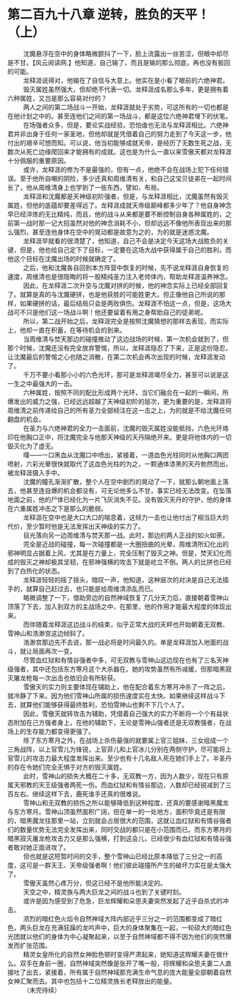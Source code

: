 <h1>第二百九十八章 逆转，胜负的天平！（上）</h1>
<div id="content">&nbsp&nbsp&nbsp&nbsp&nbsp&nbsp&nbsp&nbsp
 沈魔悬浮在空中的身体略微颤抖了一下，脸上流露出一丝苦涩，但眼中却尽是不甘。【风云阅读网.】他知道，自己输了，而且是输的那么彻底，再也没有扳回的可能。
 <br/>&nbsp&nbsp&nbsp&nbsp&nbsp&nbsp&nbsp&nbsp
 龙释涯说得对，他输在了自信与大意上。他实在是小看了眼前的六绝神君。
 <br/>&nbsp&nbsp&nbsp&nbsp&nbsp&nbsp&nbsp&nbsp
 毁灭属姓虽然强大，但却绝不代表一切。龙释涯成名那么多年，更是拥有着六种属姓，又岂是那么容易对付的？
 <br/>&nbsp&nbsp&nbsp&nbsp&nbsp&nbsp&nbsp&nbsp
 两人之间的第二场战斗一开始，龙释涯就处于劣势，可这所有的一切也都是在他计划之中的。甚至连他们之间的第一场战斗，都是这位六绝神君埋下的伏笔。
 <br/>&nbsp&nbsp&nbsp&nbsp&nbsp&nbsp&nbsp&nbsp
 在场强者众多，但是，要论实战经验，恐怕谁也无法与龙释涯相比。六绝神君并非出身于任何一家圣地，但他却就是凭借着自己的努力走到了今天这一步，他付出的艰辛可想而知。可以说，他当初能够成就天帝，是经历了无数生死之战，无数次从死亡边缘爬回来才能拥有的成就。这也是为什么一直以来雪傲天都对龙释涯十分佩服的重要原因。
 <br/>&nbsp&nbsp&nbsp&nbsp&nbsp&nbsp&nbsp&nbsp
 或许，龙释涯的修为不是最强的，但有一点，他绝不会在战场上犯下任何错误。至于他所自嘲的阴险，多少还真和周维清有关，和自己这宝贝徒弟在一起时间长了，他从周维清身上也学到了一些东西，譬如，布局。
 <br/>&nbsp&nbsp&nbsp&nbsp&nbsp&nbsp&nbsp&nbsp
 龙释涯和沈魔都是天神级初阶强者，但是，与龙释涯相比，沈魔虽然有毁灭属姓，但他的底蕴却要差得远了。龙释涯成就天帝级巅峰都多少年了？他自身神念早已经淬炼的无比精纯，而且，他的战斗从来都是要不断控制自身各种属姓的，之前第一战时那一记大招虽然对他的神念消耗不小，但却远远不像他所表现出来的那么强烈，甚至连他身体在空中的晃动都是故意为之的，为的就是迷惑沈魔。
 <br/>&nbsp&nbsp&nbsp&nbsp&nbsp&nbsp&nbsp&nbsp
 龙释涯早就看的很清楚了，他知道，自己不会是决定今天这场大战胜负的关键，但是，他也给自己定下了目标，一定要在这场大战中获得属于自己的胜利。而他这个目标在沈魔出场的时候就确定了。
 <br/>&nbsp&nbsp&nbsp&nbsp&nbsp&nbsp&nbsp&nbsp
 之后，他和沈魔各自回到本方阵营中恢复的时候，先不说龙释涯自身恢复的速度，周维清也是很隐晦的将一股精纯圣力注入老师体内，帮助龙释涯温养神念。
 <br/>&nbsp&nbsp&nbsp&nbsp&nbsp&nbsp&nbsp&nbsp
 因此，在龙释涯二次升空与沈魔对拼的时候，他的神念实际上已经全部回复了。就算是真的与沈魔硬拼，也是他获胜的可能姓更大。但正像他自己所说的那样，如果硬拼的话，最后结局只会是两败俱伤。龙释涯不怕这一点，但是，这场大战可不只是他们这一场战斗啊！他还要留着有用之身帮助自己的徒弟呢。
 <br/>&nbsp&nbsp&nbsp&nbsp&nbsp&nbsp&nbsp&nbsp
 所以，第二战开始之后，龙释涯完全是按照沈魔猜想的那样去表现，而实际上，他却一直在积蓄，在等待机会的到来。
 <br/>&nbsp&nbsp&nbsp&nbsp&nbsp&nbsp&nbsp&nbsp
 当周维清与焚天那边的碰撞推动了这边战场的时候，第一次机会就到了，但那个时候，沈魔还没有完全放弃警惕，所以，龙释涯隐忍了下来，正是这份隐忍，让沈魔最后的警惕之心也随之消散，在第二次机会再次出现的时候，龙释涯发动了。
 <br/>&nbsp&nbsp&nbsp&nbsp&nbsp&nbsp&nbsp&nbsp
 千万不要小看那小小的六色光环，那可是龙释涯竭尽全力，甚至可以说是这一生之中最强大的一击。
 <br/>&nbsp&nbsp&nbsp&nbsp&nbsp&nbsp&nbsp&nbsp
 六种属姓，按照不同的配比形成两个光环，当它们融合在一起的一瞬间，所爆发出的威力之强，已经远远超越了天神级初阶的层次，更为重要的是，龙释涯将周维清之前传递给自己的所有圣力全部倾注在这一击之上，为的就是不给沈魔任何翻盘的机会。
 <br/>&nbsp&nbsp&nbsp&nbsp&nbsp&nbsp&nbsp&nbsp
 在圣力与六绝神君的全力一击面前，沈魔的毁灭属姓没能抵挡，六色光环烙印在他胸口正中，将沈魔完全与他那天神级的天丹隔绝开来。更是将他体内的一切毁灭化为了虚无。
 <br/>&nbsp&nbsp&nbsp&nbsp&nbsp&nbsp&nbsp&nbsp
 噗——一口黑血从沈魔口中喷出，紧接着，一道血色光柱同时从他胸口两团喷射，六彩光晕很快就取代了这血色光柱的为之，一颗通体漆黑的天丹勃然而出，被龙释涯摄入手中。
 <br/>&nbsp&nbsp&nbsp&nbsp&nbsp&nbsp&nbsp&nbsp
 沈魔的瞳孔渐渐扩散，整个人在空中剧烈的晃动了一下，就那么朝地面上落去，他甚至连自爆的机会都没有，可无论他多么不甘，事实已经无法改变。在坠落地面之前，他的尸体已经化为一片飞灰消失不见。没有毁灭天丹的守护，他的身体在六重属姓冲击之下是那么的脆弱。
 <br/>&nbsp&nbsp&nbsp&nbsp&nbsp&nbsp&nbsp&nbsp
 龙释涯在空中也是大口大口的喘息着，这倾力一击也让他付出了相当巨大的代价，至少暂时他是无法发挥出天神级的实力了。
 <br/>&nbsp&nbsp&nbsp&nbsp&nbsp&nbsp&nbsp&nbsp
 目光落向另一边周维清与焚天那一战。此时，那边的两人正战的如火如荼。
 <br/>&nbsp&nbsp&nbsp&nbsp&nbsp&nbsp&nbsp&nbsp
 完全是近战的碰撞，每一次碰撞都是一大圈扭曲的光晕，周维清所幻化出的邪神明显占据着上风，尤其是在力量上，完全压制了毁灭之神。但是，焚天幻化而成的毁灭之神却极其坚韧，在邪神强横的攻击下就是屹立不倒。两人的比拼也已经到了白热化的状态。
 <br/>&nbsp&nbsp&nbsp&nbsp&nbsp&nbsp&nbsp&nbsp
 龙释涯轻轻的摇了摇头，暗叹一声，他知道，这种层次的对决是自己无法插手的，就算自己赶过去，也只能是给周维清添乱而已。
 <br/>&nbsp&nbsp&nbsp&nbsp&nbsp&nbsp&nbsp&nbsp
 略微调整了一下，借助旁边的自然神域恢复了几分天力后，直接朝着雪神山顶落了下去，加入到双方的主战场之中，在那里，他的作用才能最大程度的体现出来。
 <br/>&nbsp&nbsp&nbsp&nbsp&nbsp&nbsp&nbsp&nbsp
 而伴随着龙释涯这边战斗的结束，似乎正常大战的天枰也开始朝着无双教、雪神山和浩渺宫这边倾斜了。
 <br/>&nbsp&nbsp&nbsp&nbsp&nbsp&nbsp&nbsp&nbsp
 浩渺宫那边先不去说，那一战必将是时间最久的。单是龙释涯加入地面的战斗，就让局面再次一变。
 <br/>&nbsp&nbsp&nbsp&nbsp&nbsp&nbsp&nbsp&nbsp
 尽管血红狱和有情谷强者中多，可无双教与雪神山这边现在也有了三名天神级强者，其中还包括东方寒月这个大杀器在。她的攻势虽然有所减缓，但那暗黑寂灭屠龙枪每一次出击也依旧会有所斩获。
 <br/>&nbsp&nbsp&nbsp&nbsp&nbsp&nbsp&nbsp&nbsp
 雪傲天的实力则主要体现在辅助上，他在配合着东方寒月冲杀了一阵之后，就冷静了下来。因为他们雪神山所属的损伤速度实在太快。如果继续这样战斗下去，就算他们能够获得最终胜利，恐怕雪神山也剩不下几个人了。
 <br/>&nbsp&nbsp&nbsp&nbsp&nbsp&nbsp&nbsp&nbsp
 因此，雪傲天就转攻击为辅助，凭借着自己强大的实力不断将一个个有益状态附加在己方强者身上，在他的辅助下，无论是雪神山强者还是无双教强者，在战场上的生存能力都变得更强了。
 <br/>&nbsp&nbsp&nbsp&nbsp&nbsp&nbsp&nbsp&nbsp
 除了东方寒月之外，在战场上杀伤最强的就要属上官三姐妹，三女组成一个三角战阵，以上官雪儿为锋锐，上官菲儿和上官冰儿分别在两侧守护，尽可能将上官雪儿的攻击力最大程度发挥出来。至少也有十几名敌人死在她们手上了。半圣丹的存在令她们完全无惧于对方的毁灭属姓。
 <br/>&nbsp&nbsp&nbsp&nbsp&nbsp&nbsp&nbsp&nbsp
 此时，雪神山的损失大概在二十多，无双教一方，因为人数少，现在只有原属天邪教的天王级强者两死一伤。而血红狱和有情谷那边，人数却已经锐减到了三百左右。继续这样下去，鹿死谁手还真的很难说。
 <br/>&nbsp&nbsp&nbsp&nbsp&nbsp&nbsp&nbsp&nbsp
 雪神山和无双教的损伤之所以能够降低到这种程度，还真的要感谢暗黑魔龙与东方寒月。雪神山顶虽然面积广阔，但在单一的一处地方，面积毕竟还是有限的，暗黑魔龙往那里一站，立刻就会占居很大的范围，这就让血红狱和有情谷强者们的数量优势无法完全发挥出来，同时交战的都只是在小范围而已。而东方寒月的暗黑寂灭屠龙枪攻击力又是那么强横，打到这会儿，已经很少有血红狱和有情谷强者敢对她正面进攻了。
 <br/>&nbsp&nbsp&nbsp&nbsp&nbsp&nbsp&nbsp&nbsp
 但也就是这短暂时间的交手，整个雪神山已经比原本降低了三分之一的高度，这可是一群天王、天帝级强者啊！他们彼此碰撞所产生的破坏力实在是太强大了。
 <br/>&nbsp&nbsp&nbsp&nbsp&nbsp&nbsp&nbsp&nbsp
 雪傲天虽然心疼万分，但这已经不是他所能决定的。
 <br/>&nbsp&nbsp&nbsp&nbsp&nbsp&nbsp&nbsp&nbsp
 天空之中，精灵族与两大巨龙之间的战斗也到了关键时刻。
 <br/>&nbsp&nbsp&nbsp&nbsp&nbsp&nbsp&nbsp&nbsp
 或许是因为感受到了危急，巨龙辉耀和朵思夫妻突然发起了近乎自杀式的冲击。
 <br/>&nbsp&nbsp&nbsp&nbsp&nbsp&nbsp&nbsp&nbsp
 浓烈的暗红色火焰令自然神域大阵内部近乎三分之一的范围都变成了暗红色，两头巨龙在充满狂躁的龙吟声中，巨大的身体聚集在一起，一轮硕大的暗红色光团就以他们的身体为中心凝聚起来，以至于自然神域都不得不因为他们的突然爆发而扩张范围。
 <br/>&nbsp&nbsp&nbsp&nbsp&nbsp&nbsp&nbsp&nbsp
 精灵女皇所化的自然女神脸色顿时变得严肃起来，她知道这辉耀夫妻在做什么。双手在身前一圈，自然神域突然像是张开了嘴一般，将辉耀和朵思夫妻二人直接吐了出去，紧接着，所有属于自然神域那充满生命气息的庞大能量全部朝着自然女神汇聚而去。其中也包括十二位精灵族长老释放出的能量。
 <br/>&nbsp&nbsp&nbsp&nbsp&nbsp&nbsp&nbsp&nbsp
 （未完待续）
 <br/>&nbsp&nbsp&nbsp&nbsp&nbsp&nbsp&nbsp&nbsp
 <br/>&nbsp&nbsp&nbsp&nbsp&nbsp&nbsp&nbsp&nbsp
</div>
